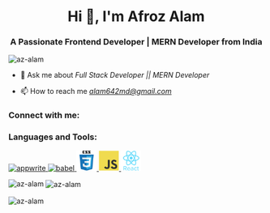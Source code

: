<h1 align="center">Hi 👋, I'm Afroz Alam</h1>
<h3 align="center">A Passionate Frontend Developer | MERN Developer from India</h3>

<p align="left"> <img src="https://komarev.com/ghpvc/?username=az-alam&label=Profile%20views&color=0e75b6&style=flat" alt="az-alam" /> </p>

- 💬 Ask me about *Full Stack Developer || MERN Developer*

- 📫 How to reach me *alam642md@gmail.com*

<h3 align="left">Connect with me:</h3>
<p align="left">
  
</p>

<h3 align="left">Languages and Tools:</h3>
<p align="left"> <a href="https://appwrite.io" target="_blank" rel="noreferrer"> <img src="https://www.vectorlogo.zone/logos/appwriteio/appwriteio-icon.svg" alt="appwrite" width="40" height="40"/> </a> <a href="https://babeljs.io/" target="_blank" rel="noreferrer"> <img src="https://www.vectorlogo.zone/logos/babeljs/babeljs-icon.svg" alt="babel" width="40" height="40"/> </a> <a href="https://www.w3schools.com/css/" target="_blank" rel="noreferrer"> <img src="https://raw.githubusercontent.com/devicons/devicon/master/icons/css3/css3-original-wordmark.svg" alt="css3" width="40" height="40"/> </a> <a href="https://developer.mozilla.org/en-US/docs/Web/JavaScript" target="_blank" rel="noreferrer"> <img src="https://raw.githubusercontent.com/devicons/devicon/master/icons/javascript/javascript-original.svg" alt="javascript" width="40" height="40"/> </a> <a href="https://reactjs.org/" target="_blank" rel="noreferrer"> <img src="https://raw.githubusercontent.com/devicons/devicon/master/icons/react/react-original-wordmark.svg" alt="react" width="40" height="40"/> </a> </p>

<p><img align="left" src="https://github-readme-stats.vercel.app/api/top-langs?username=az-alam&show_icons=true&locale=en&layout=compact" alt="az-alam" /></p>

<p>&nbsp;<img align="center" src="https://github-readme-stats.vercel.app/api?username=az-alam&show_icons=true&locale=en" alt="az-alam" /></p>

<p><img align="center" src="https://github-readme-streak-stats.herokuapp.com/?user=az-alam&" alt="az-alam" /></p>

